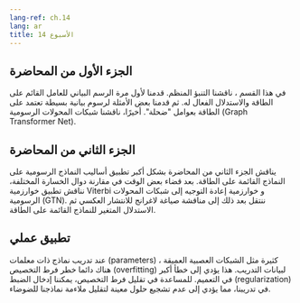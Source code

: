```yaml
---
lang-ref: ch.14
lang: ar
title: الأسبوع 14
---
```



## **الجزء اﻷول من المحاضرة**

في هذا القسم ، ناقشنا التنبؤ المنظم. قدمنا لأول مرة الرسم البياني للعامل القائم على الطاقة والاستدلال الفعال له. ثم قدمنا بعض الأمثلة لرسوم بيانية بسيطة تعتمد على الطاقة بعوامل "ضحلة".  أخيرًا، ناقشنا شبكات المحولات الرسومية (Graph Transformer Net).



## **الجزء الثاني من المحاضرة**

يناقش الجزء الثاني من المحاضرة بشكل أكبر تطبيق أساليب النماذج الرسومية على النماذج القائمة على الطاقة. بعد قضاء بعض الوقت في مقارنة دوال الخسارة المختلفة، نناقش تطبيق خوارزمية Viterbi و خوارزمية إعادة التوجيه إلى شبكات المحولات الرسومية (GTN). ننتقل بعد ذلك إلى مناقشة صياغة لاغرانج للانتشار العكسي ثم الاستدلال المتغير للنماذج القائمة على الطاقة.




## تطبيق عملي

عند تدريب نماذج ذات معلمات (parameters) كثيرة مثل الشبكات العصبية العميقة ، هناك دائما خطر فرط التخصيص (overfitting) لبيانات التدريب. هذا يؤدي إلى خطأ أكبر في التعميم. للمساعدة في تقليل فرط التخصيص، يمكننا إدخال الضبط (regularization) في تدريبنا، مما يؤدي إلى عدم تشجيع حلول معينة لتقليل ملاءمة نماذجنا للضوضاء.


